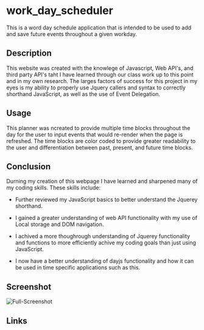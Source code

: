 # work_day_scheduler
This is a word day schedule application that is intended to be used to add and save future events throughout a given workday.

## Description
This website was created with the knowlege of Javascript, Web API's, and third party API's taht I have learned through our class work up to this point and in my own research. The larges factors of success for this project in my eyes is my ability to properly use Jquery callers and syntax to correctly shorthand JavaScript, as well as the use of Event Delegation.

## Usage
This planner was ncreated to provide multiple time blocks throughout the day for the user to input events that would re-render when the page is refreshed. The time blocks are color coded to provide greater readability to the user and differentiation between past, present, and future time blocks.

## Conclusion
Durning my creation of this webpage I have learned and sharpened many of my coding skills. These skills include:

* Further reviewed my JavaScript basics to better understand the Jquerey shorthand.

* I gained a greater understanding of web API functionality with my use of Local storage and DOM navigation.

* I achived a more thoughrough understanding of Jquerey functionality and functions to more efficiently achive my coding goals than just using JavaScript.

* I now have a better understanding of dayjs functionality and how it can be used in time specific applications such as this.

## Screenshot
![Full-Screenshot]()

## Links
